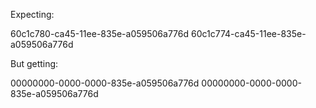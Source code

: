 Expecting:


  60c1c780-ca45-11ee-835e-a059506a776d
  60c1c774-ca45-11ee-835e-a059506a776d

But getting:


  00000000-0000-0000-835e-a059506a776d
  00000000-0000-0000-835e-a059506a776d

